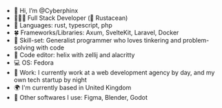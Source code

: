 - 👋 Hi, I’m @Cyberphinx
- 🧛🏽‍♀️ Full Stack Developer (🦀 Rustacean)
- 🌱 Languages: rust, typescript, php
- 🍀 Frameworks/Libraries: Axum, SvelteKit, Laravel, Docker
- 🔧 Skill-set: Generalist programmer who loves tinkering and problem-solving with code
- 📑 Code editor: helix with zellij and alacritty
- 💻 OS: Fedora
- 💼 Work: I currently work at a web development agency by day, and my own tech startup by night
- 🌍 I'm currently based in United Kingdom
- 🔧 Other softwares I use: Figma, Blender, Godot

<!---
Cyberphinx/Cyberphinx is a ✨ special ✨ repository because its `README.md` (this file) appears on your GitHub profile.
You can click the Preview link to take a look at your changes.
--->
